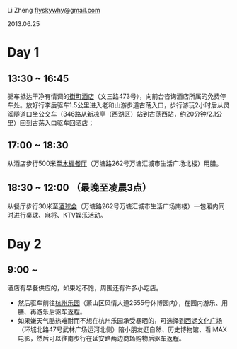 Li Zheng <flyskywhy@gmail.com>

2013.06.25

# Day 1

## 13:30 ~ 16:45

驱车抵达干净有情调的[街町酒店](http://www.dianping.com/shop/8395700)（文三路473号），向前台咨询酒店所属的免费停车处。放好行李后驱车1.5公里进入老和山游步道古荡入口，步行游玩2小时后从灵溪隧道口坐公交车（346路从新凉亭（西湖区）站到古荡西站，约20分钟/2.1公里）回到古荡入口驱车回酒店；

## 17:00 ~ 18:30

从酒店步行500米至[木樨餐厅](http://www.dianping.com/shop/7937653)（万塘路262号万塘汇城市生活广场北楼）用膳。

## 18:30 ~ 12:00 （最晚至凌晨3点）

从餐厅步行30米至[酒球会](http://www.dianping.com/shop/4701094)（万塘路262号万塘汇城市生活广场南楼）一包厢内同时进行桌球、麻将、KTV娱乐活动。

# Day 2

## 9:00 ~

酒店有早餐供应的，如果吃不饱，周围还有许多小吃店。

- 然后驱车前往[杭州乐园](http://www.dianping.com/shop/2371825)（萧山区风情大道2555号休博园内），在园内游乐、用膳、再游乐后驱车返程。
- 如果嫌天气酷热难耐而不想在杭州乐园承受暴晒的，可选择到[西湖文化广场](http://www.dianping.com/shop/2809528)（环城北路47号武林广场运河北侧）陪小朋友逛自然、历史博物馆、看IMAX电影，然后可以往南步行在延安路两边商场购物后驱车返程。



